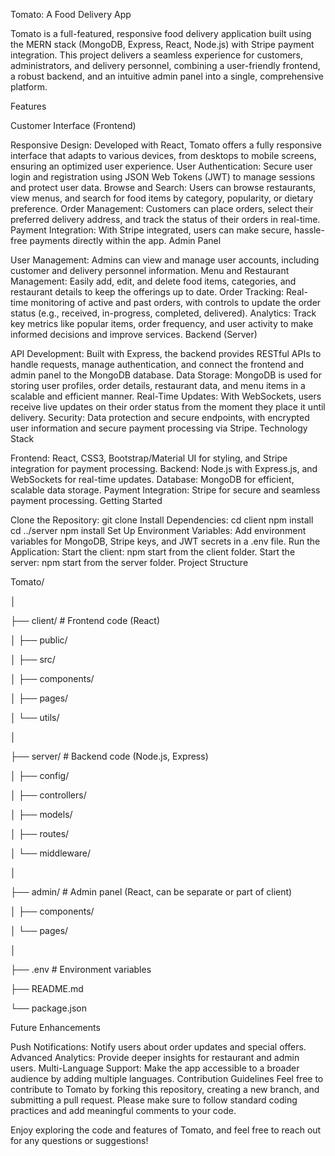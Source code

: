 Tomato: A Food Delivery App

Tomato is a full-featured, responsive food delivery application built using the MERN stack (MongoDB, Express, React, Node.js) with Stripe payment integration. This project delivers a seamless experience for customers, administrators, and delivery personnel, combining a user-friendly frontend, a robust backend, and an intuitive admin panel into a single, comprehensive platform.

Features

Customer Interface (Frontend)

Responsive Design: Developed with React, Tomato offers a fully responsive interface that adapts to various devices, from desktops to mobile screens, ensuring an optimized user experience.
User Authentication: Secure user login and registration using JSON Web Tokens (JWT) to manage sessions and protect user data.
Browse and Search: Users can browse restaurants, view menus, and search for food items by category, popularity, or dietary preference.
Order Management: Customers can place orders, select their preferred delivery address, and track the status of their orders in real-time.
Payment Integration: With Stripe integrated, users can make secure, hassle-free payments directly within the app.
Admin Panel

User Management: Admins can view and manage user accounts, including customer and delivery personnel information.
Menu and Restaurant Management: Easily add, edit, and delete food items, categories, and restaurant details to keep the offerings up to date.
Order Tracking: Real-time monitoring of active and past orders, with controls to update the order status (e.g., received, in-progress, completed, delivered).
Analytics: Track key metrics like popular items, order frequency, and user activity to make informed decisions and improve services.
Backend (Server)

API Development: Built with Express, the backend provides RESTful APIs to handle requests, manage authentication, and connect the frontend and admin panel to the MongoDB database.
Data Storage: MongoDB is used for storing user profiles, order details, restaurant data, and menu items in a scalable and efficient manner.
Real-Time Updates: With WebSockets, users receive live updates on their order status from the moment they place it until delivery.
Security: Data protection and secure endpoints, with encrypted user information and secure payment processing via Stripe.
Technology Stack

Frontend: React, CSS3, Bootstrap/Material UI for styling, and Stripe integration for payment processing.
Backend: Node.js with Express.js, and WebSockets for real-time updates.
Database: MongoDB for efficient, scalable data storage.
Payment Integration: Stripe for secure and seamless payment processing.
Getting Started

Clone the Repository: git clone <repo-url>
Install Dependencies:
cd client
npm install
cd ../server
npm install
Set Up Environment Variables: Add environment variables for MongoDB, Stripe keys, and JWT secrets in a .env file.
Run the Application:
Start the client: npm start from the client folder.
Start the server: npm start from the server folder.
Project Structure

Tomato/

│

├── client/     # Frontend code (React)

│   ├── public/

│   ├── src/

│       ├── components/

│       ├── pages/

│       └── utils/

│

├── server/                  # Backend code (Node.js, Express)

│   ├── config/

│   ├── controllers/

│   ├── models/

│   ├── routes/

│   └── middleware/

│

├── admin/                   # Admin panel (React, can be separate or part of client)

│   ├── components/

│   └── pages/

│

├── .env                     # Environment variables

├── README.md

└── package.json

Future Enhancements

Push Notifications: Notify users about order updates and special offers.
Advanced Analytics: Provide deeper insights for restaurant and admin users.
Multi-Language Support: Make the app accessible to a broader audience by adding multiple languages.
Contribution Guidelines Feel free to contribute to Tomato by forking this repository, creating a new branch, and submitting a pull request. Please make sure to follow standard coding practices and add meaningful comments to your code.

Enjoy exploring the code and features of Tomato, and feel free to reach out for any questions or suggestions!
